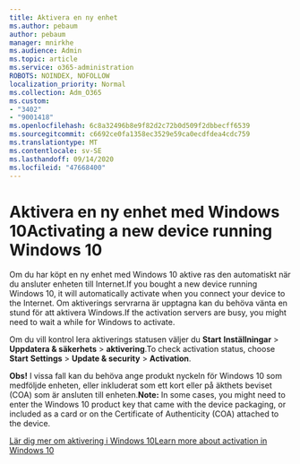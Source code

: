 ```yaml
---
title: Aktivera en ny enhet
ms.author: pebaum
author: pebaum
manager: mnirkhe
ms.audience: Admin
ms.topic: article
ms.service: o365-administration
ROBOTS: NOINDEX, NOFOLLOW
localization_priority: Normal
ms.collection: Adm_O365
ms.custom:
- "3402"
- "9001418"
ms.openlocfilehash: 6c8a32496b8e9f82d2c72b0d509f2dbbecff6539
ms.sourcegitcommit: c6692ce0fa1358ec3529e59ca0ecdfdea4cdc759
ms.translationtype: MT
ms.contentlocale: sv-SE
ms.lasthandoff: 09/14/2020
ms.locfileid: "47668400"
---
```

# <a name="activating-a-new-device-running-windows-10"></a><span data-ttu-id="110e6-102">Aktivera en ny enhet med Windows 10</span><span class="sxs-lookup"><span data-stu-id="110e6-102">Activating a new device running Windows 10</span></span>

<span data-ttu-id="110e6-103">Om du har köpt en ny enhet med Windows 10 aktive ras den automatiskt när du ansluter enheten till Internet.</span><span class="sxs-lookup"><span data-stu-id="110e6-103">If you bought a new device running Windows 10, it will automatically activate when you connect your device to the Internet.</span></span> <span data-ttu-id="110e6-104">Om aktiverings servrarna är upptagna kan du behöva vänta en stund för att aktivera Windows.</span><span class="sxs-lookup"><span data-stu-id="110e6-104">If the activation servers are busy, you might need to wait a while for Windows to activate.</span></span>

<span data-ttu-id="110e6-105">Om du vill kontrol lera aktiverings statusen väljer du **Start** **Inställningar**  >  **Uppdatera & säkerhets**  >  **aktivering**.</span><span class="sxs-lookup"><span data-stu-id="110e6-105">To check activation status, choose **Start** **Settings** > **Update & security** > **Activation**.</span></span>

<span data-ttu-id="110e6-106">**Obs!** I vissa fall kan du behöva ange produkt nyckeln för Windows 10 som medföljde enheten, eller inkluderat som ett kort eller på äkthets beviset (COA) som är ansluten till enheten.</span><span class="sxs-lookup"><span data-stu-id="110e6-106">**Note:** In some cases, you might need to enter the Windows 10 product key that came with the device packaging, or included as a card or on the Certificate of Authenticity (COA) attached to the device.</span></span>

[<span data-ttu-id="110e6-107">Lär dig mer om aktivering i Windows 10</span><span class="sxs-lookup"><span data-stu-id="110e6-107">Learn more about activation in Windows 10</span></span>](https://support.microsoft.com/help/12440)